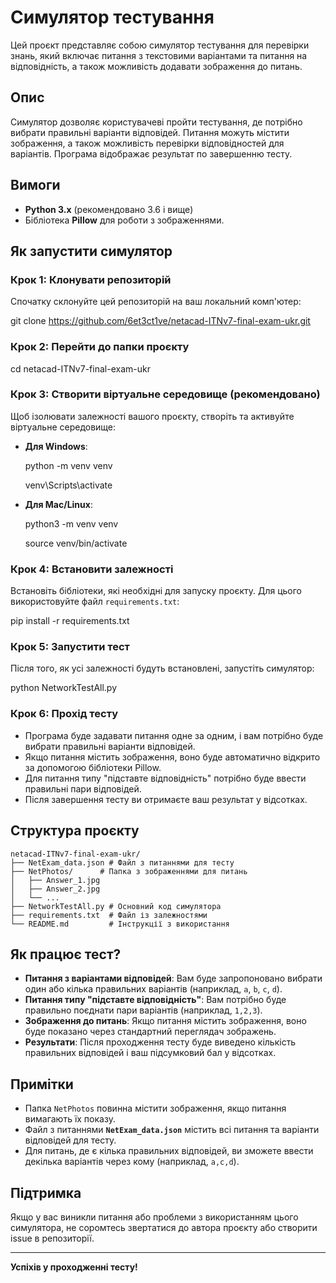 # Симулятор тестування

Цей проєкт представляє собою симулятор тестування для перевірки знань, який включає питання з текстовими варіантами та питання на відповідність, 
а також можливість додавати зображення до питань.

## Опис

Симулятор дозволяє користувачеві пройти тестування, де потрібно вибрати правильні варіанти відповідей. Питання можуть містити зображення, 
а також можливість перевірки відповідностей для варіантів. Програма відображає результат по завершенню тесту.

## Вимоги

- **Python 3.x** (рекомендовано 3.6 і вище)
- Бібліотека **Pillow** для роботи з зображеннями.

## Як запустити симулятор

### Крок 1: Клонувати репозиторій

Спочатку склонуйте цей репозиторій на ваш локальний комп'ютер:

git clone https://github.com/6et3ct1ve/netacad-ITNv7-final-exam-ukr.git

### Крок 2: Перейти до папки проєкту

cd netacad-ITNv7-final-exam-ukr

### Крок 3: Створити віртуальне середовище (рекомендовано)

Щоб ізолювати залежності вашого проєкту, створіть та активуйте віртуальне середовище:

- **Для Windows**:

    python -m venv venv
    
    venv\Scripts\activate

- **Для Mac/Linux**:

    python3 -m venv venv

    source venv/bin/activate

### Крок 4: Встановити залежності

Встановіть бібліотеки, які необхідні для запуску проєкту. Для цього використовуйте файл `requirements.txt`:

pip install -r requirements.txt

### Крок 5: Запустити тест

Після того, як усі залежності будуть встановлені, запустіть симулятор:

python NetworkTestAll.py

### Крок 6: Прохід тесту

- Програма буде задавати питання одне за одним, і вам потрібно буде вибрати правильні варіанти відповідей.
- Якщо питання містить зображення, воно буде автоматично відкрито за допомогою бібліотеки Pillow.
- Для питання типу "підставте відповідність" потрібно буде ввести правильні пари відповідей.
- Після завершення тесту ви отримаєте ваш результат у відсотках.

## Структура проєкту

```
netacad-ITNv7-final-exam-ukr/
├── NetExam_data.json # Файл з питаннями для тесту
├── NetPhotos/      # Папка з зображеннями для питань
│   ├── Answer_1.jpg
│   ├── Answer_2.jpg
│   └── ...
├── NetworkTestAll.py # Основний код симулятора
├── requirements.txt  # Файл із залежностями
└── README.md         # Інструкції з використання
```
## Як працює тест?

- **Питання з варіантами відповідей**: Вам буде запропоновано вибрати один або кілька правильних варіантів (наприклад, `a`, `b`, `c`, `d`).
- **Питання типу "підставте відповідність"**: Вам потрібно буде правильно поєднати пари варіантів (наприклад, `1,2,3`).
- **Зображення до питань**: Якщо питання містить зображення, воно буде показано через стандартний переглядач зображень.
- **Результати**: Після проходження тесту буде виведено кількість правильних відповідей і ваш підсумковий бал у відсотках.

## Примітки

- Папка `NetPhotos` повинна містити зображення, якщо питання вимагають їх показу.
- Файл з питаннями **`NetExam_data.json`** містить всі питання та варіанти відповідей для тесту.
- Для питань, де є кілька правильних відповідей, ви зможете ввести декілька варіантів через кому (наприклад, `a,c,d`).

## Підтримка

Якщо у вас виникли питання або проблеми з використанням цього симулятора, не соромтесь звертатися до автора проєкту або створити issue в репозиторії.

---

**Успіхів у проходженні тесту!**
